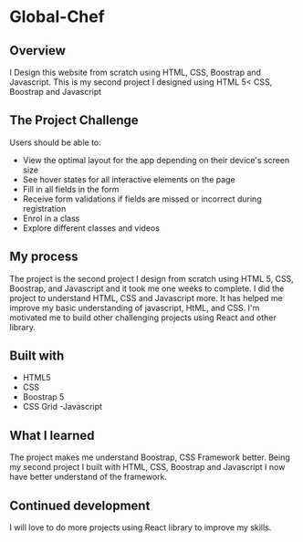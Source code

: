 # Global-Chef

## Overview
 I Design this website from scratch using HTML, CSS, Boostrap and Javascript. This is my second project I designed using HTML 5< CSS, Boostrap and Javascript 
 
## The Project Challenge
Users should be able to:
- View the optimal layout for the app depending on their device's screen size
- See hover states for all interactive elements on the page
- Fill in all fields in the form
- Receive form validations if fields are missed or incorrect during registration
- Enrol in a class
- Explore different classes and videos

 
## My process
The project is the second project I design from scratch using HTML 5, CSS, Boostrap, and Javascript and it took me one weeks to complete. I did the project to understand HTML, CSS and Javascript more. It has helped me improve my basic understanding of javascript, HtML, and CSS. I'm motivated me to build other challenging projects using React and other library.

## Built with
- HTML5 
- CSS 
- Boostrap 5
- CSS Grid
-Javascript
 
## What I learned
The project makes me understand Boostrap, CSS Framework better. Being my second project I built with HTML, CSS, Boostrap and Javascript I now have better understand of the framework.


## Continued development
I will love to do more projects using React library to improve my skills.
